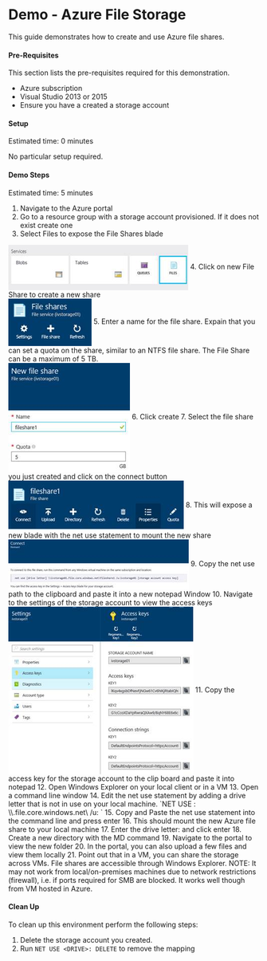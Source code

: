 # Demo - Azure File Storage

This guide demonstrates how to create and use Azure file shares.

#### Pre-Requisites
This section lists the pre-requisites required for this demonstration.
* Azure subscription
* Visual Studio 2013 or 2015
* Ensure you have a created a storage account

#### Setup
Estimated time: 0 minutes

No particular setup required.

#### Demo Steps
Estimated time: 5 minutes

1. Navigate to the Azure portal
2. Go to a resource group with a storage account provisioned. If it does not exist create one
3. Select Files to expose the File Shares blade<br>
<img src="./media/image001.jpg" align="center"/>
4. Click on new File Share to create a new share<br>
<img src="./media/image002.jpg" align="center"/>
5. Enter a name for the file share. Expain that you can set a quota on the share, similar to an NTFS file share. The File Share can be a maximum of 5 TB.<br>
<img src="./media/image003.jpg" align="center"/>
6. Click create
7. Select the file share you just created and click on the connect button<br>
<img src="./media/image004.jpg" align="center"/>
8. This will expose a new blade with the net use statement to mount the new share<br>
<img src="./media/image005.jpg" align="center"/>
9. Copy the net use path to the clipboard and paste it into a new notepad Window
10. Navigate to the settings of the storage account to view the access keys<br>
<img src="./media/image006.jpg" align="center"/>
11. Copy the access key for the storage account to the clip board and paste it into notepad
12. Open Windows Explorer on your local client or in a VM
13. Open a command line window
14. Edit the net use statement by adding a drive letter that is not in use on your local machine.
`NET USE <DRIVE>: \\<ACCOUNTNAME>.file.core.windows.net\<SHARENAME> /u:<ACCOUNTNAME> <STORAGEKEY> `
15.	Copy and Paste the net use statement into the command line and press enter
16. This should mount the new Azure file share to your local machine
17.	Enter the drive letter: and click enter
18.	Create a new directory with the MD command
19.	Navigate to the portal to view the new folder
20.	In the portal, you can also upload a few files and view them locally
21.	Point out that in a VM, you can share the storage across VMs. File shares are accessible through Windows Explorer. NOTE: It may not work from local/on-premises machines due to network restrictions (firewall), i.e. if ports required for SMB are blocked. It works well though from VM hosted in Azure.

#### Clean Up
To clean up this environment perform the following steps:
1.	Delete the storage account you created.
2.	Run `NET USE <DRIVE>: DELETE` to remove the mapping

